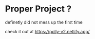# Proper Project ?

definetly did not mess up the first time

check it out at https://polly-v2.netlify.app/
